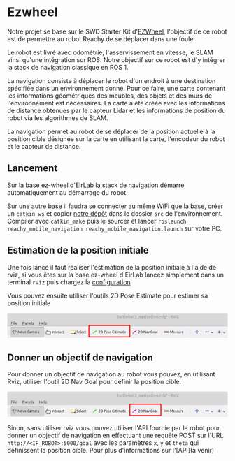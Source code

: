 # Ezwheel

Notre projet se base sur le SWD Starter Kit
d'[EZWheel](https://www.ez-wheel.com/storage/upload/pdf/leaflet-starter-kit-swd-fr-08122021.pdf), l'objectif de ce robot
est de permettre au robot Reachy de se déplacer dans une foule.

Le robot est livré avec odométrie, l'asservissement en vitesse, le SLAM ainsi qu'une intégration sur ROS. Notre objectif
sur ce robot est d'y intégrer la stack de navigation classique en ROS 1.

La navigation consiste à déplacer le robot d'un endroit à une destination spécifiée dans un environnement donné. Pour ce
faire, une carte contenant les informations géométriques des meubles, des objets et des murs de l'environnement est
nécessaires. La carte a été créée avec les informations de distance obtenues par le capteur Lidar et les informations de
position du robot via les algorithmes de SLAM.

La navigation permet au robot de se déplacer de la position actuelle à la position cible désignée sur la carte en
utilisant la carte, l'encodeur du robot et le capteur de distance.

## Lancement

Sur la base ez-wheel d'EirLab la stack de navigation démarre automatiquement au démarrage du robot.

Sur une autre base il faudra se connecter au même WiFi que la base, créer un `catkin_ws` et
copier [notre dépôt](https://github.com/Eirlab/reachy_mobile_ezwheel) dans le dossier `src` de l'environnement. Compiler
avec `catkin_make` puis le sourcer et lancer `roslaunch reachy_mobile_navigation reachy_mobile_navigation.launch` sur
votre PC.

## Estimation de la position initiale

Une fois lancé il faut réaliser l'estimation de la position initiale à l'aide de rviz, si vous êtes sur la base ez-wheel
d'EirLab lancez simplement dans un terminal `rviz` puis chargez la [configuration](images/default.rviz)

Vous pouvez ensuite utiliser l'outils 2D Pose Estimate pour estimer sa position initiale

![Pose estimate](images/2d_pose_button.png)

## Donner un objectif de navigation

Pour donner un objectif de navigation au robot vous pouvez, en utilisant Rviz, utiliser l'outil 2D Nav Goal pour définir
la position cible.

![Nav goal](images/2d_nav_goal_button.png)

Sinon, sans utiliser rviz vous pouvez utiliser l'API fournie par le robot pour donner un objectif de navigation en
effectuant une requête POST sur l'URL `http://<IP_ROBOT>:5000/goal` avec les paramètres `x`, `y` et `theta` qui
définissent la position cible. Pour plus d'informations sur l'[API](à venir)